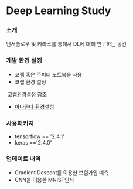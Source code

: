 # Deep Learning Study

### 소개

텐서플로우 및 케라스를 통해서 DL에 대해 연구하는 공간

### 개발 환경 설정

* 코랩 혹은 주피터 노트북을 사용
* 코랩 환경 설정

​       [코랩환경설정 참조](https://colab.research.google.com/notebooks/intro.ipynbhttps://colab.research.google.com/notebooks/intro.ipynb)

* [아나콘다 환경설정](https://dojang.io/mod/page/view.php?id=2456)

### 사용패키지

* tensorflow == '2.4.1'
* keras =='2.4.0'

### 업데이트 내역

* Gradient Descent를 이용한 보험가입 예측
* CNN을 이용한 MNIST인식

